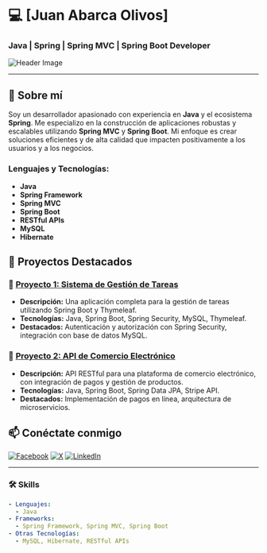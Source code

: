 # 💻 **[Juan Abarca Olivos]** 

### Java | Spring | Spring MVC | Spring Boot Developer

![Header Image](https://user-images.githubusercontent.com/your-image.png)

---

## 🚀 **Sobre mí**

Soy un desarrollador apasionado con experiencia en **Java** y el ecosistema **Spring**. Me especializo en la construcción de aplicaciones robustas y escalables utilizando **Spring MVC** y **Spring Boot**. Mi enfoque es crear soluciones eficientes y de alta calidad que impacten positivamente a los usuarios y a los negocios.

### **Lenguajes y Tecnologías:**
- **Java**
- **Spring Framework**
- **Spring MVC**
- **Spring Boot**
- **RESTful APIs**
- **MySQL**
- **Hibernate**

## 🌟 **Proyectos Destacados**

### 📂 [Proyecto 1: Sistema de Gestión de Tareas](https://github.com/tuusuario/proyecto1)
- **Descripción:** Una aplicación completa para la gestión de tareas utilizando Spring Boot y Thymeleaf.
- **Tecnologías:** Java, Spring Boot, Spring Security, MySQL, Thymeleaf.
- **Destacados:** Autenticación y autorización con Spring Security, integración con base de datos MySQL.

### 📂 [Proyecto 2: API de Comercio Electrónico](https://github.com/tuusuario/proyecto2)
- **Descripción:** API RESTful para una plataforma de comercio electrónico, con integración de pagos y gestión de productos.
- **Tecnologías:** Java, Spring Boot, Spring Data JPA, Stripe API.
- **Destacados:** Implementación de pagos en línea, arquitectura de microservicios.

## 📫 **Conéctate conmigo**

[![Facebook](https://img.shields.io/badge/Facebook-1877F2?style=for-the-badge&logo=facebook&logoColor=white)](https://www.facebook.com/tuusuario)
[![X](https://img.shields.io/badge/X-1DA1F2?style=for-the-badge&logo=x&logoColor=white)](https://x.com/tuusuario)
[![LinkedIn](https://img.shields.io/badge/LinkedIn-0077B5?style=for-the-badge&logo=linkedin&logoColor=white)](https://www.linkedin.com/in/tuusuario)

---

### 🛠️ **Skills**

```yaml
- Lenguajes: 
  - Java
- Frameworks:
  - Spring Framework, Spring MVC, Spring Boot
- Otras Tecnologías:
  - MySQL, Hibernate, RESTful APIs
